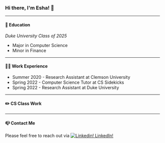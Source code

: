 ### Hi there, I'm Esha! 👋 

---
#### :school: Education

*Duke University Class of 2025*

- Major in Computer Science 
- Minor in Finance

---
#### :woman_technologist: Work Experience
- Summer 2020 - Research Assistant at Clemson University
- Spring 2022 - Computer Science Tutor at CS Sidekicks
- Spring 2022 - Research Assistant at Duke University

---
#### :pencil2: CS Class Work
---
#### :mailbox_closed: Contact Me
Please feel free to reach out via 
[![Linkedin!](https://i.stack.imgur.com/gVE0j.png) LinkedIn!](linkedin.com/in/eshakapoor-duke)
